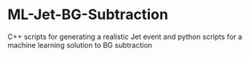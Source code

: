 # ML-Jet-BG-Subtraction
C++ scripts for generating a realistic Jet event and python scripts for a machine learning solution to BG subtraction
